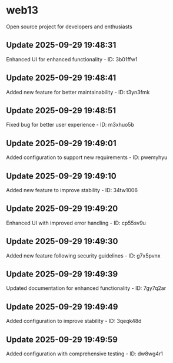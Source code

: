 # web13
Open source project for developers and enthusiasts

## Update 2025-09-29 19:48:31
Enhanced UI for enhanced functionality - ID: 3b01ffw1


## Update 2025-09-29 19:48:41
Added new feature for better maintainability - ID: t3yn3fmk


## Update 2025-09-29 19:48:51
Fixed bug for better user experience - ID: m3xhuo5b


## Update 2025-09-29 19:49:01
Added configuration to support new requirements - ID: pwemyhyu


## Update 2025-09-29 19:49:10
Added new feature to improve stability - ID: 34tw1006


## Update 2025-09-29 19:49:20
Enhanced UI with improved error handling - ID: cp55sv9u


## Update 2025-09-29 19:49:30
Added new feature following security guidelines - ID: g7x5pvnx


## Update 2025-09-29 19:49:39
Updated documentation for enhanced functionality - ID: 7gy7q2ar


## Update 2025-09-29 19:49:49
Added configuration to improve stability - ID: 3qeqk48d


## Update 2025-09-29 19:49:59
Added configuration with comprehensive testing - ID: dw8wg4r1

